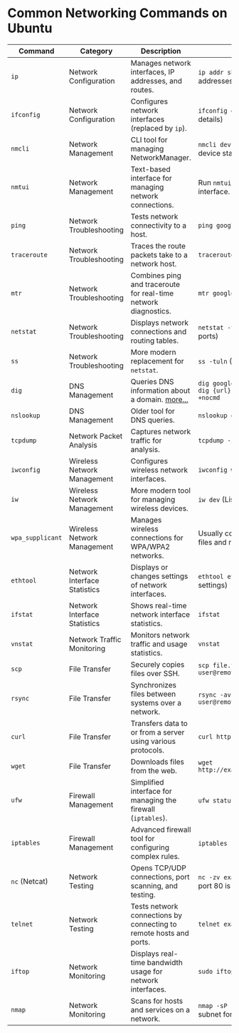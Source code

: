 # Common Networking Commands on Ubuntu

| **Command**       | **Category**                 | **Description**                                                                 | **Example**                                                |
|-------------------|------------------------------|---------------------------------------------------------------------------------|------------------------------------------------------------|
| `ip`              | Network Configuration         | Manages network interfaces, IP addresses, and routes.                           | `ip addr show` (Displays IP addresses)                      |
| `ifconfig`        | Network Configuration         | Configures network interfaces (replaced by `ip`).                               | `ifconfig eth0` (Shows interface details)                   |
| `nmcli`           | Network Management            | CLI tool for managing NetworkManager.                                           | `nmcli dev status` (Lists network device status)            |
| `nmtui`           | Network Management            | Text-based interface for managing network connections.                          | Run `nmtui` to open an interactive interface.               |
| `ping`            | Network Troubleshooting       | Tests network connectivity to a host.                                           | `ping google.com`                                           |
| `traceroute`      | Network Troubleshooting       | Traces the route packets take to a network host.                                | `traceroute google.com`                                     |
| `mtr`             | Network Troubleshooting       | Combines ping and traceroute for real-time network diagnostics.                 | `mtr google.com`                                            |
| `netstat`         | Network Troubleshooting       | Displays network connections and routing tables.                                | `netstat -tuln` (Lists listening ports)                     |
| `ss`              | Network Troubleshooting       | More modern replacement for `netstat`.                                          | `ss -tuln` (Shows open ports)                               |
| `dig`             | DNS Management                | Queries DNS information about a domain. [more...](https://www.hostinger.fr/tutoriels/comment-utiliser-la-commande-dig-sous-linux)                                         | `dig google.com`<br/>`dig {url} +nostats +nocomments +nocmd`                                            |
| `nslookup`        | DNS Management                | Older tool for DNS queries.                                                     | `nslookup google.com`                                       |
| `tcpdump`         | Network Packet Analysis       | Captures network traffic for analysis.                                          | `tcpdump -i eth0`                                           |
| `iwconfig`        | Wireless Network Management   | Configures wireless network interfaces.                                         | `iwconfig wlan0`                                            |
| `iw`              | Wireless Network Management   | More modern tool for managing wireless devices.                                 | `iw dev` (Lists wireless devices)                           |
| `wpa_supplicant`  | Wireless Network Management   | Manages wireless connections for WPA/WPA2 networks.                             | Usually configured through config files and run in the background. |
| `ethtool`         | Network Interface Statistics  | Displays or changes settings of network interfaces.                             | `ethtool eth0` (Shows interface settings)                   |
| `ifstat`          | Network Interface Statistics  | Shows real-time network interface statistics.                                   | `ifstat`                                                    |
| `vnstat`          | Network Traffic Monitoring    | Monitors network traffic and usage statistics.                                  | `vnstat`                                                    |
| `scp`             | File Transfer                 | Securely copies files over SSH.                                                 | `scp file.txt user@remote:/path/to/destination`             |
| `rsync`           | File Transfer                 | Synchronizes files between systems over a network.                              | `rsync -avz file.txt user@remote:/path/to/destination`      |
| `curl`            | File Transfer                 | Transfers data to or from a server using various protocols.                     | `curl http://example.com`                                   |
| `wget`            | File Transfer                 | Downloads files from the web.                                                   | `wget http://example.com/file.tar.gz`                       |
| `ufw`             | Firewall Management           | Simplified interface for managing the firewall (`iptables`).                    | `ufw status` (Shows firewall status)                        |
| `iptables`        | Firewall Management           | Advanced firewall tool for configuring complex rules.                           | `iptables -L` (Lists firewall rules)                        |
| `nc` (Netcat)     | Network Testing               | Opens TCP/UDP connections, port scanning, and testing.                          | `nc -zv example.com 80` (Checks if port 80 is open)         |
| `telnet`          | Network Testing               | Tests network connections by connecting to remote hosts and ports.              | `telnet example.com 80`                                     |
| `iftop`           | Network Monitoring            | Displays real-time bandwidth usage for network interfaces.                      | `sudo iftop`                                                |
| `nmap`            | Network Monitoring            | Scans for hosts and services on a network.                                      | `nmap -sP 192.168.1.0/24` (Scans a subnet for live hosts)   |
